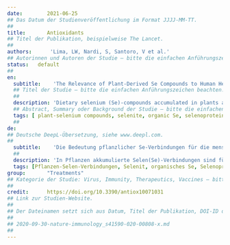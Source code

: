 ```yaml
---
date:        2021-06-25
## Das Datum der Studienveröffentlichung im Format JJJJ-MM-TT.
##
title:       Antioxidants
## Titel der Publikation, beispielweise The Lancet.
##
authors:      'Lima, LW, Nardi, S, Santoro, V et al.'
## Autorinnen und Autoren der Studie – bitte die einfachen Anführungszeichen beachten!
status:   default
##
en:
  subtitle:    'The Relevance of Plant-Derived Se Compounds to Human Health in the SARS-CoV-2 (COVID-19) Pandemic Era'
  ## Titel der Studie – bitte die einfachen Anführungszeichen beachten!
  ##
  description: 'Dietary selenium (Se)-compounds accumulated in plants are essential for human metabolism and normal physiological processes. Inorganic and organic Se species can be readily absorbed by the human body, but are metabolized differently and thus exhibit distinct mechanisms of action. They can act as antioxidants or serve as a source of Se for the synthesis of selenoproteins. Selenocysteine, in particular, is incorporated at the catalytic center of these proteins through a specific insertion mechanism and, due to its electronic features, enhances their catalytic activity against biological oxidants. Selenite and other Se-organic compounds may also act as direct antioxidants in cells due to their strong nucleophilic properties. In addition, Se-amino acids are more easily subjected to oxidation than the corresponding thiols/thioethers and can bind redox-active metal ions. Adequate Se intake aids in preventing several metabolic disorders and affords protection against viral infections. At present, an epidemic caused by a novel coronavirus (SARS-CoV-2) threatens human health across several countries and impacts the global economy. Therefore, Se-supplementation could be a complementary treatment to vaccines and pharmacological drugs to reduce the viral load, mutation frequency, and enhance the immune system of populations with low Se intake in the diet.'
  ## Abstract, Summary oder Background der Studie – bitte die einfachen Anführungszeichen beachten!
  tags: [ plant-selenium compounds, selenite, organic Se, selenoproteins, COVID-19]
  ##
de: 
## Deutsche DeepL-Übersetzung, siehe www.deepl.com.
##
  subtitle:    'Die Bedeutung pflanzlicher Se-Verbindungen für die menschliche Gesundheit in der Ära der SARS-CoV-2 (COVID-19)-Pandemie'
  ##
  description: 'In Pflanzen akkumulierte Selen(Se)-Verbindungen sind für den menschlichen Stoffwechsel und normale physiologische Prozesse unerlässlich. Anorganische und organische Se-Spezies können vom menschlichen Körper leicht absorbiert werden, werden aber unterschiedlich verstoffwechselt und weisen daher unterschiedliche Wirkungsmechanismen auf. Sie können als Antioxidantien wirken oder als Se-Quelle für die Synthese von Selenoproteinen dienen. Insbesondere Selenocystein wird über einen spezifischen Insertionsmechanismus in das katalytische Zentrum dieser Proteine eingebaut und verstärkt aufgrund seiner elektronischen Eigenschaften deren katalytische Aktivität gegenüber biologischen Oxidantien. Selenit und andere Se-organische Verbindungen können aufgrund ihrer starken nukleophilen Eigenschaften auch als direkte Antioxidantien in Zellen wirken. Außerdem sind Se-Aminosäuren leichter zu oxidieren als die entsprechenden Thiole/Thioether und können redoxaktive Metallionen binden. Eine ausreichende Zufuhr von Se trägt zur Vorbeugung verschiedener Stoffwechselstörungen bei und bietet Schutz vor Virusinfektionen. Gegenwärtig bedroht eine durch ein neuartiges Coronavirus (SARS-CoV-2) verursachte Epidemie die menschliche Gesundheit in mehreren Ländern und hat Auswirkungen auf die Weltwirtschaft. Daher könnte eine Se-Supplementierung eine ergänzende Behandlung zu Impfstoffen und pharmakologischen Medikamenten sein, um die Viruslast und die Mutationshäufigkeit zu verringern und das Immunsystem von Bevölkerungsgruppen mit geringer Se-Aufnahme in der Ernährung zu stärken.'
  tags: [Pflanzen-Selen-Verbindungen, Selenit, organisches Se, Selenoproteine, COVID-19]
group:       "Treatments"
## Kategorie der Studie: Virus, Immunity, Therapeutics, Vaccines – bitte die Anführungszeichen beachten!
##
credit:      https://doi.org/10.3390/antiox10071031
## Link zur Studien-Website.
##
## Der Dateinamen setzt sich aus Datum, Titel der Publikation, DOI-ID der Studie (nach dem letzten Slash) und der Dateiendung zusammen. Bitte den Unterstrich vor der DOI-ID beachten!
##
## 2020-09-30-nature-immunology_s41590-020-00808-x.md
##
---
```

<object data="{{ page.link }}" style='height:calc(100vh - 400px); width: 100%' type='application/pdf'></object>